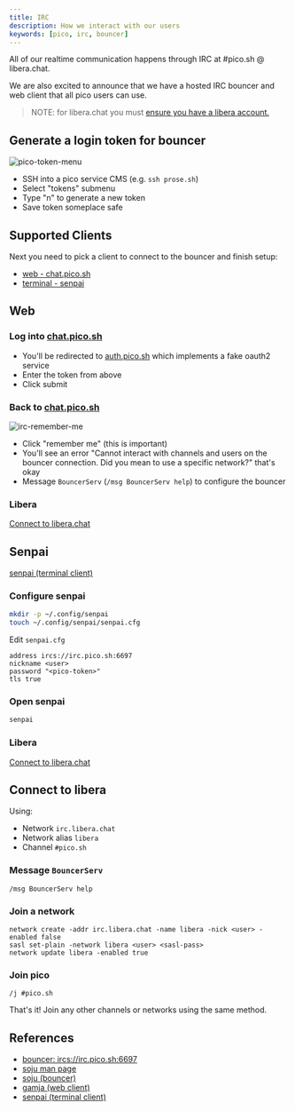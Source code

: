 ```yaml
---
title: IRC
description: How we interact with our users
keywords: [pico, irc, bouncer]
---
```


All of our realtime communication happens through IRC at #pico.sh @ libera.chat.

We are also excited to announce that we have a hosted IRC bouncer and web client
that all pico users can use.

> NOTE: for libera.chat you must
> [ensure you have a libera account.](https://libera.chat/guides/registration)

## Generate a login token for bouncer

![pico-token-menu](https://hey.imgs.sh/pico-token-menu.png)

- SSH into a pico service CMS (e.g. `ssh prose.sh`)
- Select "tokens" submenu
- Type "n" to generate a new token
- Save token someplace safe

## Supported Clients

Next you need to pick a client to connect to the bouncer and finish setup:

- [web - chat.pico.sh](#web)
- [terminal - senpai](#senpai)

## Web

### Log into [chat.pico.sh](https://chat.pico.sh)

- You'll be redirected to [auth.pico.sh](https://auth.pico.sh) which implements
  a fake oauth2 service
- Enter the token from above
- Click submit

### Back to [chat.pico.sh](https://chat.pico.sh)

![irc-remember-me](https://hey.imgs.sh/irc-remember-me/x500)

- Click "remember me" (this is important)
- You'll see an error "Cannot interact with channels and users on the bouncer
  connection. Did you mean to use a specific network?" that's okay
- Message `BouncerServ` (`/msg BouncerServ help`) to configure the bouncer

### Libera

[Connect to libera.chat](#connect-to-libera)

## Senpai

[senpai (terminal client)](https://git.sr.ht/~delthas/senpai)

### Configure senpai

```bash
mkdir -p ~/.config/senpai
touch ~/.config/senpai/senpai.cfg
```

Edit `senpai.cfg`

```
address ircs://irc.pico.sh:6697
nickname <user>
password "<pico-token>"
tls true
```

### Open senpai

```bash
senpai
```

### Libera

[Connect to libera.chat](#connect-to-libera)

## Connect to libera

Using:

- Network `irc.libera.chat`
- Network alias `libera`
- Channel `#pico.sh`

### Message `BouncerServ`

```
/msg BouncerServ help
```

### Join a network

```
network create -addr irc.libera.chat -name libera -nick <user> -enabled false
sasl set-plain -network libera <user> <sasl-pass>
network update libera -enabled true
```

### Join pico

```
/j #pico.sh
```

That's it! Join any other channels or networks using the same method.

## References

- [bouncer: ircs://irc.pico.sh:6697](ircs://irc.pico.sh:6697)
- [soju man page](https://soju.im/doc/soju.1.html)
- [soju (bouncer)](https://git.sr.ht/~emersion/soju)
- [gamja (web client)](https://git.sr.ht/~emersion/gamja)
- [senpai (terminal client)](https://git.sr.ht/~delthas/senpai)
